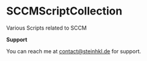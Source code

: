 # SCCMScriptCollection
Various Scripts related to SCCM

**Support**

You can reach me at contact@steinhkl.de for support.
